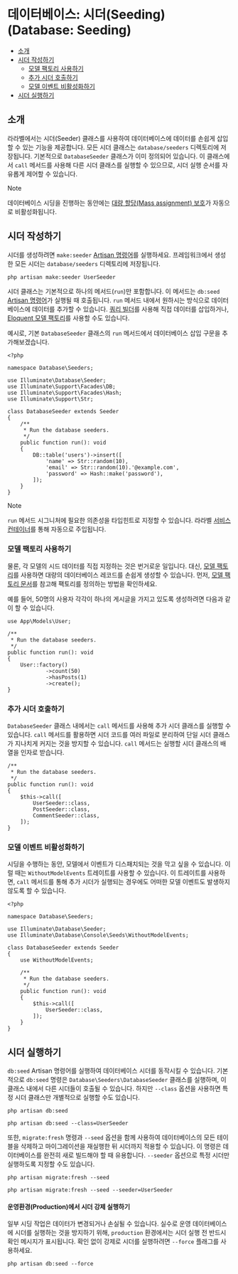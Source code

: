 # 데이터베이스: 시더(Seeding) (Database: Seeding)

- [소개](#introduction)
- [시더 작성하기](#writing-seeders)
    - [모델 팩토리 사용하기](#using-model-factories)
    - [추가 시더 호출하기](#calling-additional-seeders)
    - [모델 이벤트 비활성화하기](#muting-model-events)
- [시더 실행하기](#running-seeders)

<a name="introduction"></a>
## 소개

라라벨에서는 시더(Seeder) 클래스를 사용하여 데이터베이스에 데이터를 손쉽게 삽입할 수 있는 기능을 제공합니다. 모든 시더 클래스는 `database/seeders` 디렉토리에 저장됩니다. 기본적으로 `DatabaseSeeder` 클래스가 이미 정의되어 있습니다. 이 클래스에서 `call` 메서드를 사용해 다른 시더 클래스를 실행할 수 있으므로, 시더 실행 순서를 자유롭게 제어할 수 있습니다.

> [!NOTE]
> 데이터베이스 시딩을 진행하는 동안에는 [대량 할당(Mass assignment) 보호](/docs/10.x/eloquent#mass-assignment)가 자동으로 비활성화됩니다.

<a name="writing-seeders"></a>
## 시더 작성하기

시더를 생성하려면 `make:seeder` [Artisan 명령어](/docs/10.x/artisan)를 실행하세요. 프레임워크에서 생성한 모든 시더는 `database/seeders` 디렉토리에 저장됩니다.

```shell
php artisan make:seeder UserSeeder
```

시더 클래스는 기본적으로 하나의 메서드(`run`)만 포함합니다. 이 메서드는 `db:seed` [Artisan 명령어](/docs/10.x/artisan)가 실행될 때 호출됩니다. `run` 메서드 내에서 원하시는 방식으로 데이터베이스에 데이터를 추가할 수 있습니다. [쿼리 빌더](/docs/10.x/queries)를 사용해 직접 데이터를 삽입하거나, [Eloquent 모델 팩토리](/docs/10.x/eloquent-factories)를 사용할 수도 있습니다.

예시로, 기본 `DatabaseSeeder` 클래스의 `run` 메서드에서 데이터베이스 삽입 구문을 추가해보겠습니다.

```
<?php

namespace Database\Seeders;

use Illuminate\Database\Seeder;
use Illuminate\Support\Facades\DB;
use Illuminate\Support\Facades\Hash;
use Illuminate\Support\Str;

class DatabaseSeeder extends Seeder
{
    /**
     * Run the database seeders.
     */
    public function run(): void
    {
        DB::table('users')->insert([
            'name' => Str::random(10),
            'email' => Str::random(10).'@example.com',
            'password' => Hash::make('password'),
        ]);
    }
}
```

> [!NOTE]
> `run` 메서드 시그니처에 필요한 의존성을 타입힌트로 지정할 수 있습니다. 라라벨 [서비스 컨테이너](/docs/10.x/container)를 통해 자동으로 주입됩니다.

<a name="using-model-factories"></a>
### 모델 팩토리 사용하기

물론, 각 모델의 시드 데이터를 직접 지정하는 것은 번거로운 일입니다. 대신, [모델 팩토리](/docs/10.x/eloquent-factories)를 사용하면 대량의 데이터베이스 레코드를 손쉽게 생성할 수 있습니다. 먼저, [모델 팩토리 문서](/docs/10.x/eloquent-factories)를 참고해 팩토리를 정의하는 방법을 확인하세요.

예를 들어, 50명의 사용자 각각이 하나의 게시글을 가지고 있도록 생성하려면 다음과 같이 할 수 있습니다.

```
use App\Models\User;

/**
 * Run the database seeders.
 */
public function run(): void
{
    User::factory()
            ->count(50)
            ->hasPosts(1)
            ->create();
}
```

<a name="calling-additional-seeders"></a>
### 추가 시더 호출하기

`DatabaseSeeder` 클래스 내에서는 `call` 메서드를 사용해 추가 시더 클래스를 실행할 수 있습니다. `call` 메서드를 활용하면 시더 코드를 여러 파일로 분리하여 단일 시더 클래스가 지나치게 커지는 것을 방지할 수 있습니다. `call` 메서드는 실행할 시더 클래스의 배열을 인자로 받습니다.

```
/**
 * Run the database seeders.
 */
public function run(): void
{
    $this->call([
        UserSeeder::class,
        PostSeeder::class,
        CommentSeeder::class,
    ]);
}
```

<a name="muting-model-events"></a>
### 모델 이벤트 비활성화하기

시딩을 수행하는 동안, 모델에서 이벤트가 디스패치되는 것을 막고 싶을 수 있습니다. 이럴 때는 `WithoutModelEvents` 트레이트를 사용할 수 있습니다. 이 트레이트를 사용하면, `call` 메서드를 통해 추가 시더가 실행되는 경우에도 어떠한 모델 이벤트도 발생하지 않도록 할 수 있습니다.

```
<?php

namespace Database\Seeders;

use Illuminate\Database\Seeder;
use Illuminate\Database\Console\Seeds\WithoutModelEvents;

class DatabaseSeeder extends Seeder
{
    use WithoutModelEvents;

    /**
     * Run the database seeders.
     */
    public function run(): void
    {
        $this->call([
            UserSeeder::class,
        ]);
    }
}
```

<a name="running-seeders"></a>
## 시더 실행하기

`db:seed` Artisan 명령어를 실행하여 데이터베이스 시더를 동작시킬 수 있습니다. 기본적으로 `db:seed` 명령은 `Database\Seeders\DatabaseSeeder` 클래스를 실행하며, 이 클래스 내에서 다른 시더들이 호출될 수 있습니다. 하지만 `--class` 옵션을 사용하면 특정 시더 클래스만 개별적으로 실행할 수도 있습니다.

```shell
php artisan db:seed

php artisan db:seed --class=UserSeeder
```

또한, `migrate:fresh` 명령과 `--seed` 옵션을 함께 사용하여 데이터베이스의 모든 테이블을 삭제하고 마이그레이션을 재실행한 뒤 시더까지 적용할 수 있습니다. 이 명령은 데이터베이스를 완전히 새로 빌드해야 할 때 유용합니다. `--seeder` 옵션으로 특정 시더만 실행하도록 지정할 수도 있습니다.

```shell
php artisan migrate:fresh --seed

php artisan migrate:fresh --seed --seeder=UserSeeder 
```

<a name="forcing-seeding-production"></a>
#### 운영환경(Production)에서 시더 강제 실행하기

일부 시딩 작업은 데이터가 변경되거나 손실될 수 있습니다. 실수로 운영 데이터베이스에 시더를 실행하는 것을 방지하기 위해, `production` 환경에서는 시더 실행 전 반드시 확인 메시지가 표시됩니다. 확인 없이 강제로 시더를 실행하려면 `--force` 플래그를 사용하세요.

```shell
php artisan db:seed --force
```
